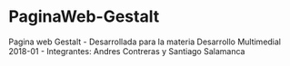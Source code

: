 # PaginaWeb-Gestalt
Pagina web Gestalt - Desarrollada para la materia Desarrollo Multimedial 2018-01 - Integrantes: Andres Contreras y Santiago Salamanca
